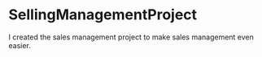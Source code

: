 # SellingManagementProject
I created the sales management project to make sales management even easier.
